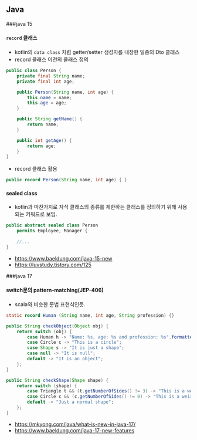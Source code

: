 
## Java 

###java 15

#### ```record``` 클래스
* kotlin의 ``data class`` 처럼 getter/setter 생성자를 내장한 일종의 Dto 클래스
* record 클래스 이전의 클래스 정의
```java
public class Person {
    private final String name;
    private final int age;

    public Person(String name, int age) {
        this.name = name;
        this.age = age;
    }

    public String getName() {
        return name;
    }

    public int getAge() {
        return age;
    }
}
```

* record 클래스 활용
```java
public record Person(String name, int age) { }
```

#### sealed class
* kotlin과 마찬가지로 자식 클래스의 종류를 제한하는 클래스를 정의하기 위해 사용되는 키워드로 보임.

```java
public abstract sealed class Person
    permits Employee, Manager {
 
    //...
}
```

* https://www.baeldung.com/java-15-new
* https://luvstudy.tistory.com/125

###java 17

#### switch문의 pattern-matching(JEP-406)

* scala와 비슷한 문법 표현식인듯.

```java
static record Human (String name, int age, String profession) {}

public String checkObject(Object obj) {
    return switch (obj) {
        case Human h -> "Name: %s, age: %s and profession: %s".formatted(h.name(), h.age(), h.profession());
        case Circle c -> "This is a circle";
        case Shape s -> "It is just a shape";
        case null -> "It is null";
        default -> "It is an object";
    };
}

public String checkShape(Shape shape) {
    return switch (shape) {
        case Triangle t && (t.getNumberOfSides() != 3) -> "This is a weird triangle";
        case Circle c && (c.getNumberOfSides() != 0) -> "This is a weird circle";
        default -> "Just a normal shape";
    };
}
```

- https://mkyong.com/java/what-is-new-in-java-17/
- https://www.baeldung.com/java-17-new-features
